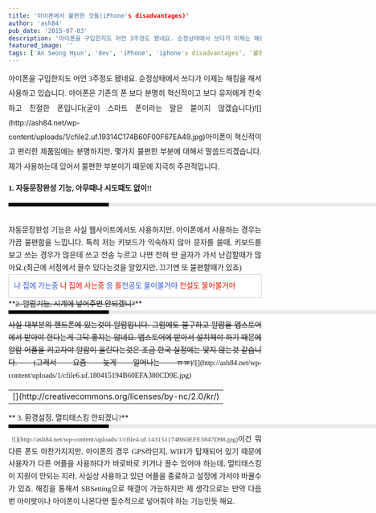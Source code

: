 ```yaml
---
title: '아이폰에서 불편한 것들(iPhone's disadvantages)'
author: 'ash84'
pub_date: '2015-07-03'
description: '아이폰을 구입한지도 어언 3주정도 됐네요. 순정상태에서 쓰다가 이제는 해킹을 해서 사용하고 있습니다. 아이폰은 기존의 폰 보다 분명히 혁신적이고 보다 유저에게 친숙하고 친절한 폰입니다(굳이 스마트 폰이라는 말은 붙이지 않겠습니다)![](http://ash84.net/wp-content/uploads/1/'
featured_image: ''
tags: ['An Seong Hyun', 'dev', 'iPhone', 'iphone's disadvantages', '불편한것들', '아이폰', '안성현']
---
```



<div style="TEXT-ALIGN: justify; LINE-HEIGHT: 2">  
<span style="FONT-SIZE: 11pt"><span style="FONT-FAMILY: Dotum">아이폰을 구입한지도 어언 3주정도 됐네요. 순정상태에서 쓰다가 이제는 해킹을 해서 사용하고 있습니다. 아이폰은 기존의 폰 보다 분명히 혁신적이고 보다 유저에게 친숙하고 친절한 폰입니다(굳이 스마트 폰이라는 말은 붙이지 않겠습니다)</span></span>![](http://ash84.net/wp-content/uploads/1/cfile2.uf.19314C174B60F00F67EA49.jpg)<span style="FONT-SIZE: 11pt"><span style="FONT-FAMILY: Dotum">아이폰이 혁신적이고 편리한 제품임에는 분명하지만, 몇가지 불편한 부분에 대해서 말씀드리겠습니다. 제가 사용하는데 있어서 불편한 부분이기 때문에 지극히 주관적입니다. </span></span>

**<span style="FONT-SIZE: 11pt"><span style="FONT-FAMILY: Dotum">1. 자동문장완성 기능, 아무때나 시도때도 없이!!</span></span>**

</div>  
<div style="TEXT-ALIGN: justify; LINE-HEIGHT: 2">  
<div style="BORDER-LEFT: #000000 200px solid; PADDING-BOTTOM: 3px; BACKGROUND-COLOR: #e8e8e8; PADDING-LEFT: 6px; WIDTH: 690px; PADDING-RIGHT: 6px; FONT: bold 1pt/1 나눔고딕, Sans-serif; MARGIN-BOTTOM: 10px; HEIGHT: 1px; COLOR: #fff; PADDING-TOP: 3px"><span style="FONT-SIZE: 11pt"><span style="FONT-SIZE: 10pt"><span style="FONT-SIZE: 11pt"><span style="FONT-SIZE: 10pt"><span style="FONT-SIZE: 10pt"><span style="FONT-FAMILY: Batang"><span style="FONT-SIZE: 11pt"><span style="FONT-SIZE: 1pt"></span></span></span></span></span></span></span></span></div>  
<div style="LINE-HEIGHT: 1.7"><span style="FONT-FAMILY: Dotum"><font color="#474747"><span style="FONT-SIZE: 11pt"><span style="FONT-FAMILY: Dotum">﻿</span></span></font><span style="FONT-SIZE: 10pt"><font color="#474747"><span style="FONT-SIZE: 11pt"><span style="FONT-FAMILY: Dotum">﻿</span></span></font><span style="FONT-FAMILY: Dotum"><font color="#474747"><span style="FONT-SIZE: 11pt"><span style="FONT-FAMILY: Dotum">﻿</span></span></font></span></span></span></div></div>  
<div style="TEXT-ALIGN: justify; LINE-HEIGHT: 2">  
<div style="LINE-HEIGHT: 1.7"><span style="FONT-SIZE: 11pt"><span style="FONT-FAMILY: Dotum">자동문장완성 기능은 사실 웹사이트에서도 사용하지만, 아이폰에서 사용하는 경우는 가끔 불편함을 느낍니다. 특히 저는 키보드가 익숙하지 않아 문자를 쓸때, 키보드를 보고 쓰는 경우가 많은데 쓰고 전송 누르고 나면 전혀 딴 글자가 가서 난감할때가 많아요.(최근에 서정에서 끌수 있다는것을 알았지만, 끄기엔 또 불편할때가 있죠)</span></span>  
</div></div>  
<div style="TEXT-ALIGN: justify; LINE-HEIGHT: 2">  
<div style="LINE-HEIGHT: 1.7">  
<font color="#3058d2"><span style="FONT-SIZE: 11pt"><span style="FONT-FAMILY: Dotum">  
<div class="txc-textbox" style="BORDER-BOTTOM: #cbcbcb 1px solid; BORDER-LEFT: #cbcbcb 1px solid; PADDING-BOTTOM: 10px; BACKGROUND-COLOR: #ffffff; PADDING-LEFT: 10px; PADDING-RIGHT: 10px; BORDER-TOP: #cbcbcb 1px solid; BORDER-RIGHT: #cbcbcb 1px solid; PADDING-TOP: 10px"><font color="#3058d2"><span style="FONT-SIZE: 11pt"><span style="FONT-FAMILY: Dotum">나 집에 가는중</span></span></font>  
<font color="#e31600"><span style="FONT-SIZE: 11pt"><span style="FONT-FAMILY: Dotum">나 집에 사는중</span></span>  
</font>  
<font color="#3058d2"><span style="FONT-SIZE: 11pt"><span style="FONT-FAMILY: Dotum">응</span></span></font>  
<font color="#e31600"><span style="FONT-SIZE: 11pt"><span style="FONT-FAMILY: Dotum">를</span></span></font><font color="#3058d2"><span style="FONT-SIZE: 11pt"><span style="FONT-FAMILY: Dotum">전공도 물어볼거야 </span></span>  
</font><font color="#e31600"><span style="FONT-SIZE: 11pt"><span style="FONT-FAMILY: Dotum">전설도 물어볼거야 </span></span></font>

</div></span></span></font>**<span style="FONT-SIZE: 11pt"><span style="FONT-FAMILY: Dotum"><strike>2. 알람기능, 시계에 넣어주면 안되겠니?</strike></span></span>**

</div></div>  
<div style="TEXT-ALIGN: justify; LINE-HEIGHT: 2">  
<div style="BORDER-LEFT: #000000 200px solid; PADDING-BOTTOM: 3px; BACKGROUND-COLOR: #e8e8e8; PADDING-LEFT: 6px; WIDTH: 690px; PADDING-RIGHT: 6px; FONT: bold 1pt/1 나눔고딕, Sans-serif; MARGIN-BOTTOM: 10px; HEIGHT: 1px; COLOR: #fff; PADDING-TOP: 3px"><span style="FONT-SIZE: 11pt"><span style="FONT-SIZE: 10pt"><span style="FONT-SIZE: 11pt"><span style="FONT-SIZE: 10pt"><span style="FONT-SIZE: 10pt"><span style="FONT-FAMILY: Batang"><span style="FONT-SIZE: 11pt"><span style="FONT-SIZE: 1pt"><strike></strike></span></span></span></span></span></span></span></span></div>  
<div style="LINE-HEIGHT: 1.7"><span style="FONT-FAMILY: Dotum"><font color="#474747"><span style="FONT-SIZE: 11pt"><span style="FONT-FAMILY: Dotum">  
<strike>﻿</strike></span></span></font><span style="FONT-SIZE: 10pt"><strike><font color="#474747"><span style="FONT-SIZE: 11pt"><span style="FONT-FAMILY: Dotum">﻿</span></span></font><span style="FONT-FAMILY: Dotum"><font color="#474747"><span style="FONT-SIZE: 11pt"><span style="FONT-FAMILY: Dotum">﻿</span></span></font><span style="FONT-SIZE: 10pt"><font color="#474747"><span style="FONT-SIZE: 11pt"><span style="FONT-FAMILY: Dotum">﻿</span></span></font></span></span></strike></span></span><span style="FONT-SIZE: 11pt"><span style="FONT-FAMILY: Dotum"><strike>사실 대부분의 핸드폰에 있는것이 알람입니다. 그럼에도 불구하고 알람을 앱스토어에서 받아야 한다는게 그닥 좋지는 않네요. 앱스토어에 받아서 설치해야 하기 때문에 알람 어플을 키고자야 알람이 울린다는것은 조금 한국 실정에는 맞지 않는것 같습니다. (그래서 요즘 늦게 일어나는 ㅠㅠ)</strike>![](http://ash84.net/wp-content/uploads/1/cfile6.uf.180415194B60EFA380CD9E.jpg)

</span></span></div></div>  
<div style="TEXT-ALIGN: justify; LINE-HEIGHT: 2">  
<div style="LINE-HEIGHT: 1.7"><span style="FONT-SIZE: 11pt"><span style="FONT-FAMILY: Dotum"></span></span>  
<table class="flickrImgSearch">  
<tbody>  
<tr>  
<td>[](http://creativecommons.org/licenses/by-nc/2.0/kr/)</td></tr></tbody></table>**<span style="FONT-FAMILY: Dotum"><span style="FONT-SIZE: 11pt">  
 3. 환경설정, 멀티태스킹 안되겠니?</span></span>**<div>  
<div style="BORDER-LEFT: #000000 200px solid; PADDING-BOTTOM: 3px; BACKGROUND-COLOR: #e8e8e8; PADDING-LEFT: 6px; WIDTH: 690px; PADDING-RIGHT: 6px; FONT: bold 1pt/1 나눔고딕, Sans-serif; MARGIN-BOTTOM: 10px; HEIGHT: 1px; COLOR: #fff; PADDING-TOP: 3px"><span style="FONT-SIZE: 11pt"><span style="FONT-SIZE: 10pt"><span style="FONT-SIZE: 11pt"><span style="FONT-SIZE: 10pt"><span style="FONT-SIZE: 10pt"><span style="FONT-FAMILY: Batang"><span style="FONT-SIZE: 11pt"><span style="FONT-SIZE: 1pt"></span></span></span></span></span></span></span></span></div>  
<div style="LINE-HEIGHT: 1.7"><span style="FONT-FAMILY: Dotum"><font color="#474747">﻿</font><span style="FONT-SIZE: 10pt"><font color="#474747">﻿</font><span style="FONT-FAMILY: Dotum"><font color="#474747">﻿</font><span style="FONT-SIZE: 10pt"><font color="#474747">﻿  
![](http://ash84.net/wp-content/uploads/1/cfile4.uf.143151174B60EFE3847D98.jpg)</font></span></span></span></span><span style="FONT-FAMILY: Dotum"><span style="FONT-SIZE: 11pt">이건 뭐 다른 폰도 마찬가지지만, 아이폰의 경우 GPS라던지, WIFI가 탑재되어 있기 때문에 사용자가 다른 어플을 사용하다가 바로바로 키거나 끌수 있어야 하는데, 멀티태스킹이 지원이 안되는 지라, 사실상 사용하고 있던 어플을 종료하고 설정에 가서야 바꿀수가 있죠. 해킹을 통해서 SBSetting으로 해결이 가능하지만 제 생각으로는 만약 다음번 아이팟이나 아이폰이 나온다면 필수적으로 넣어줘야 하는 기능인듯 해요.   
</span></span>  
</div></div></div></div>

